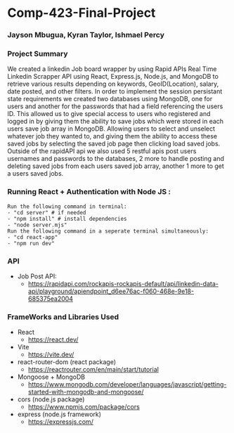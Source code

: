 # Comp-423-Final-Project
### Jayson Mbugua, Kyran Taylor, Ishmael Percy
### Project Summary 
We created a linkedin Job board wrapper by using Rapid APIs Real Time Linkedin Scrapper API using React, Express.js, Node.js, and MongoDB to retrieve various results depending on keywords, GeoID(Location), salary, date posted, and other filters. In order to implement the session persistant state requirements we created two databases using MongoDB, one for users and another for the passwords that had a field referencing the users ID. This allowed us to give special access to users who registered and logged in by giving them the ability to save jobs which were stored in each users save job array in MongoDB. Allowing users to select and unselect whatever job they wanted to, and giving them the ability to access these saved jobs by selecting the saved job page then clicking load saved jobs. Outside of the rapidAPI api we also used 5 restful apis post users usernames and passwords to the databases, 2 more to handle posting and deleting saved jobs from each users saved job array, another 1 more to get a users saved jobs.
### Running React + Authentication with Node JS :
    Run the following command in terminal:
    - "cd server" # if needed
    - "npm install" # install dependencies
    - "node server.mjs"
    Run the following command in a seperate terminal simultaneously:
    - "cd react-app"
    - "npm run dev"
### API
- Job Post API:
    - https://rapidapi.com/rockapis-rockapis-default/api/linkedin-data-api/playground/apiendpoint_d6ee76ac-f060-468e-9e18-685375ea2004 
### FrameWorks and Libraries Used
- React
    - https://react.dev/
- Vite
    - https://vite.dev/ 
- react-router-dom (react package)
    - https://reactrouter.com/en/main/start/tutorial
- Mongoose + MongoDB
    - https://www.mongodb.com/developer/languages/javascript/getting-started-with-mongodb-and-mongoose/
- cors (node.js package)
    - https://www.npmjs.com/package/cors
- express (node.js framework)
    - https://expressjs.com/
